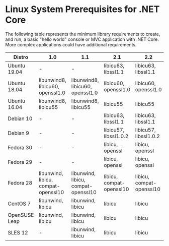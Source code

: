 # Linux System Prerequisites for .NET Core

The following table represents the minimum library requirements to create, and run, a basic "hello world" console or MVC application with .NET Core. More complex applications could have additional requirements. 


| Distro         | 1.0                                 | 1.1                                 | 2.1                       | 2.2                       |
| ------------   | ----------------------------------- | ----------------------------------- | ------------------------- | ------------------------- |
| Ubuntu 19.04   | -                                   | -                                   | libicu63, libssl1.1       | libicu63, libssl1.1       |
| Ubuntu 18.04   | libunwind8, libicu60, openssl1.0    | libunwind8, libicu60, openssl1.0    | libicu60, openssl1.0      | libicu60, openssl1.0      |
| Ubuntu 16.04   | libunwind8, libicu55                | libunwind8, libicu55                | libicu55                  | libicu55                  |
| Debian 10       | -                                   | -                                  | libicu63, libssl1.1       | libicu63, libssl1.1       |
| Debian 9       | -                                   | -                                   | libicu57, libssl1.0.2     | libicu57, libssl1.0.2     |
| Fedora 30      | -                                   | -                                   | libicu, openssl           | libicu, openssl           |
| Fedora 29      | -                                   | -                                   | libicu, openssl           | libicu, openssl           |
| Fedora 28      | libunwind, libicu, compat-openssl10 | libunwind, libicu, compat-openssl10 | libicu, compat-openssl10  | libicu, compat-openssl10  |
| CentOS 7       | libunwind, libicu                   | libunwind, libicu                   | libicu                    | libicu                    |
| OpenSUSE Leap  | libunwind, libicu                   | libunwind, libicu                   | libicu                    | libicu                    |
| SLES 12        | -                                   | libunwind, libicu                   | libicu                    | libicu                    |